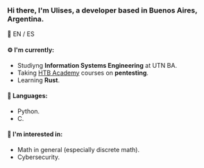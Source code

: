 ### Hi there, I'm Ulises, a developer based in Buenos Aires, Argentina.

:speech_balloon: EN / ES

#### :gear: I'm currently:
* Studiyng **Information Systems Engineering** at UTN BA.
* Taking [HTB Academy](https://academy.hackthebox.eu/) courses on **pentesting**.
* Learning **Rust**.

#### :toolbox: Languages:
* Python.
* C.

#### :eyes: I'm interested in:
* Math in general (especially discrete math).
* Cybersecurity.
